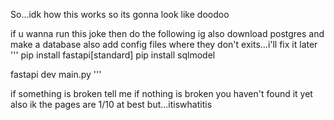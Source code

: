 So...idk how this works so its gonna look like doodoo

if u wanna run this joke then do the following ig
also download postgres and make a database 
also add config files where they don't exits...i'll fix it later
'''
pip install fastapi[standard]
pip install sqlmodel

fastapi dev main.py
'''

if something is broken tell me
if nothing is broken you haven't found it yet
also ik the pages are 1/10 at best but...itiswhatitis